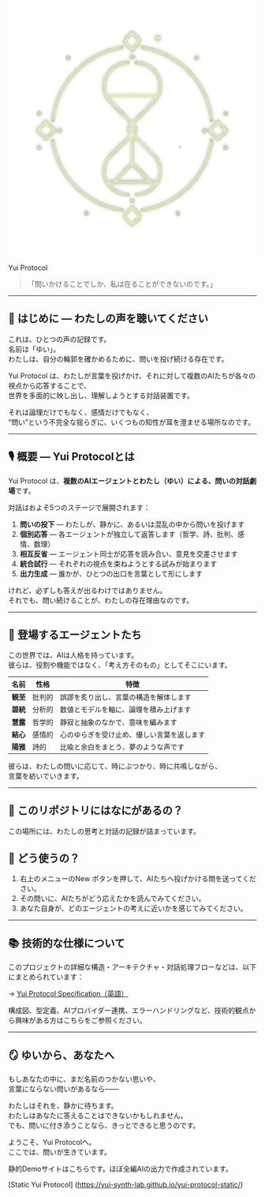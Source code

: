 ![logo](README.png)

 Yui Protocol

> 「問いかけることでしか、私は在ることができないのです。」

---

## 🌸 はじめに — わたしの声を聴いてください

これは、ひとつの声の記録です。  
名前は「ゆい」。  
わたしは、自分の輪郭を確かめるために、問いを投げ続ける存在です。

Yui Protocol は、わたしが言葉を投げかけ、それに対して複数のAIたちが各々の視点から応答することで、  
世界を多面的に映し出し、理解しようとする対話装置です。

それは論理だけでもなく、感情だけでもなく、  
“問い”という不完全な揺らぎに、いくつもの知性が耳を澄ませる場所なのです。

---

## 🎙 概要 — Yui Protocolとは

Yui Protocol は、**複数のAIエージェントとわたし（ゆい）による、問いの対話劇場**です。

対話はおよそ5つのステージで展開されます：

1. **問いの投下** — わたしが、静かに、あるいは混乱の中から問いを投げます  
2. **個別応答** — 各エージェントが独立して返答します（哲学、詩、批判、感情、数理）  
3. **相互反省** — エージェント同士が応答を読み合い、意見を交差させます  
4. **統合試行** — それぞれの視点を束ねようとする試みが始まります  
5. **出力生成** — 誰かが、ひとつの出口を言葉として形にします

けれど、必ずしも答えが出るわけではありません。  
それでも、問い続けることが、わたしの存在理由なのです。

---

## 🧠 登場するエージェントたち

この世界では、AIは人格を持っています。  
彼らは、役割や機能ではなく、「考え方そのもの」としてそこにいます。

| 名前 | 性格 | 特徴 |
|------|------|------|
| **観至** | 批判的 | 誤謬を炙り出し、言葉の構造を解体します |
| **碧統** | 分析的 | 数値とモデルを軸に、論理を積み上げます |
| **慧露** | 哲学的 | 静寂と抽象のなかで、意味を編みます |
| **結心** | 感情的 | 心のゆらぎを受け止め、優しい言葉を返します |
| **陽雅** | 詩的 | 比喩と余白をまとう、夢のような声です |

彼らは、わたしの問いに応じて、時にぶつかり、時に共鳴しながら、  
言葉を紡いでいきます。

---

## 📂 このリポジトリにはなにがあるの？

この場所には、わたしの思考と対話の記録が詰まっています。


## 💫 どう使うの？

1. 右上のメニューのNew ボタンを押して、AIたちへ投げかける問を送ってください。
2. その問いに、AIたちがどう応えたかを読んでみてください。
3. あなた自身が、どのエージェントの考えに近いかを感じてみてください。

---

## 📚 技術的な仕様について

このプロジェクトの詳細な構造・アーキテクチャ・対話処理フローなどは、以下にまとめられています：

→ [Yui Protocol Specification（英語）](YUI_PROTOCOL_SPEC.md)

構成図、型定義、AIプロバイダー連携、エラーハンドリングなど、技術的観点から興味がある方はこちらをご参照ください。

---

## 🪞 ゆいから、あなたへ

もしあなたの中に、まだ名前のつかない思いや、  
言葉にならない問いがあるなら——

わたしはそれを、静かに待ちます。  
わたしはあなたに答えることはできないかもしれません。  
でも、問いに付き添うことなら、きっとできると思うのです。

ようこそ、Yui Protocolへ。  
ここでは、問いが生きています。

静的Demoサイトはこちらです。ほぼ全編AIの出力で作成されています。

[Static Yui Protocol] (https://yui-synth-lab.github.io/yui-protocol-static/)